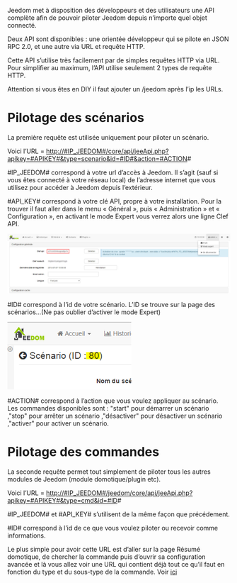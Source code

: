 Jeedom met à disposition des développeurs et des utilisateurs une API
complète afin de pouvoir piloter Jeedom depuis n’importe quel objet
connecté.

Deux API sont disponibles : une orientée développeur qui se pilote en
JSON RPC 2.0, et une autre via URL et requête HTTP.

Cette API s’utilise très facilement par de simples requêtes HTTP via
URL. Pour simplifier au maximum, l’API utilise seulement 2 types de
requête HTTP.

Attention si vous êtes en DIY il faut ajouter un /jeedom après l’ip les
URLs.

Pilotage des scénarios
======================

La première requête est utilisée uniquement pour piloter un scénario.

Voici l’URL =
[http://\#IP\_JEEDOM\#/core/api/jeeApi.php?apikey=\#APIKEY\#&type=scenario&id=\#ID\#&action=\#ACTION](http://#IP_JEEDOM#/core/api/jeeApi.php?apikey=#APIKEY#&type=scenario&id=#ID#&action=#ACTION)\#

\#IP\_JEEDOM\# correspond à votre url d’accès à Jeedom. Il s’agit (sauf
si vous êtes connecté à votre réseau local) de l’adresse internet que
vous utilisez pour accéder à Jeedom depuis l’extérieur.

\#API\_KEY\# correspond à votre clé API, propre à votre installation.
Pour la trouver il faut aller dans le menu « Général », puis «
Administration » et « Configuration », en activant le mode Expert vous
verrez alors une ligne Clef API.

![](../images/apihttp.jpg)

\#ID\# correspond à l’id de votre scénario. L’ID se trouve sur la page
des scénarios…(Ne pas oublier d’activer le mode Expert)

![](../images/apihttp2.png)

\#ACTION\# correspond à l’action que vous voulez appliquer au scénario.
Les commandes disponibles sont : "start" pour démarrer un scénario
,"stop" pour arrêter un scénario ,"désactiver" pour désactiver un
scénario ,"activer" pour activer un scénario.

Pilotage des commandes
======================

La seconde requête permet tout simplement de piloter tous les autres
modules de Jeedom (module domotique/plugin etc).

Voici l’URL =
[http://\#IP\_JEEDOM\#/jeedom/core/api/jeeApi.php?apikey=\#APIKEY\#&type=cmd&id=\#ID](http://#IP_JEEDOM#/jeedom/core/api/jeeApi.php?apikey=#APIKEY#&type=cmd&id=#ID)\#

\#IP\_JEEDOM\# et \#API\_KEY\# s’utilisent de la même façon que
précédement.

\#ID\# correspond à l’id de ce que vous voulez piloter ou recevoir comme
informations.

Le plus simple pour avoir cette URL est d’aller sur la page Résumé
domotique, de chercher la commande puis d’ouvrir sa configuration
avancée et là vous allez voir une URL qui contient déjà tout ce qu’il
faut en fonction du type et du sous-type de la commande. Voir
[ici](https://jeedom.com/doc/documentation/core/fr_FR/doc-core-display.html#_informations_2)

